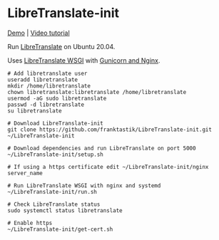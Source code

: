 # LibreTranslate-init
[Demo](https://translate.argosopentech.com) | [Video tutorial](https://www.youtube.com/watch?v=mwacU-yqJwc)

Run [LibreTranslate](https://libretranslate.com) on Ubuntu 20.04.

Uses [LibreTranslate WSGI](https://community.libretranslate.com/t/is-wsgi-currently-supported/24/3) with [Gunicorn and Nginx](https://www.digitalocean.com/community/tutorials/how-to-serve-flask-applications-with-gunicorn-and-nginx-on-ubuntu-18-04).

```
# Add libretranslate user
useradd libretranslate
mkdir /home/libretranslate
chown libretranslate:libretranslate /home/libretranslate
usermod -aG sudo libretranslate
passwd -d libretranslate
su libretranslate

# Download LibreTranslate-init
git clone https://github.com/franktastik/LibreTranslate-init.git ~/LibreTranslate-init

# Download dependencies and run LibreTranslate on port 5000
~/LibreTranslate-init/setup.sh

# If using a https certificate edit ~/LibreTranslate-init/nginx server_name

# Run LibreTranslate WSGI with nginx and systemd
~/LibreTranslate-init/run.sh

# Check LibreTranslate status
sudo systemctl status libretranslate

# Enable https
~/LibreTranslate-init/get-cert.sh

```

